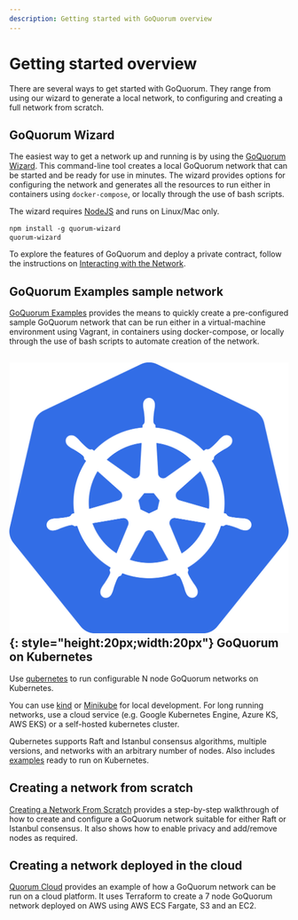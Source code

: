```yaml
---
description: Getting started with GoQuorum overview
---
```


# Getting started overview

There are several ways to get started with GoQuorum. They range from using our wizard to generate a
local network, to configuring and creating a full network from scratch.

## GoQuorum Wizard

The easiest way to get a network up and running is by using the [GoQuorum Wizard](Wizard/GettingStarted.md).
This command-line tool creates a local GoQuorum network that can be started and be ready for use in minutes.
The wizard provides options for configuring the network and generates all the resources to run either
in containers using `docker-compose`, or locally through the use of bash scripts. 

The wizard requires [NodeJS](https://docs.npmjs.com/downloading-and-installing-node-js-and-npm) and runs on Linux/Mac only. 

```
npm install -g quorum-wizard
quorum-wizard
```

To explore the features of GoQuorum and deploy a private contract, follow the instructions on [Interacting with the Network](Wizard/GettingStarted.md). 

## GoQuorum Examples sample network

[GoQuorum Examples](../../Reference/GoQuorum-Projects.md) provides the means to quickly create a pre-configured sample GoQuorum
network that can be run either in a virtual-machine environment using Vagrant, in containers using docker-compose,
or locally through the use of bash scripts to automate creation of the network.

## ![k8s-logo](../../images/qubernetes/k8s-logo.png){: style="height:20px;width:20px"} GoQuorum on Kubernetes

Use [qubernetes](https://github.com/ConsenSys/qubernetes) to run configurable N node GoQuorum networks on Kubernetes.  
   
You can use [kind](https://github.com/ConsenSys/qubernetes#quickest-start) or [Minikube](https://github.com/ConsenSys/qubernetes/blob/master/docs/minikube-docs.md) 
for local development.  For long running networks, use a cloud service (e.g. Google Kubernetes Engine, Azure KS, AWS EKS) or a self-hosted kubernetes cluster.

Qubernetes supports Raft and Istanbul consensus algorithms, multiple versions, and networks with an arbitrary number of nodes.
Also includes [examples](https://github.com/ConsenSys/qubernetes/blob/master/docs/7nodes-on-k8s.md) ready to run on Kubernetes. 

## Creating a network from scratch

[Creating a Network From Scratch](../../Tutorials/Creating-A-Network-From-Scratch.md) provides a step-by-step walkthrough
of how to create and configure a GoQuorum network suitable for either Raft or Istanbul consensus.  It
also shows how to enable privacy and add/remove nodes as required.

## Creating a network deployed in the cloud

[Quorum Cloud](https://github.com/ConsenSys/quorum-cloud) provides an example of how a GoQuorum network
can be run on a cloud platform.  It uses Terraform to create a 7 node GoQuorum network deployed on AWS
using AWS ECS Fargate, S3 and an EC2.
